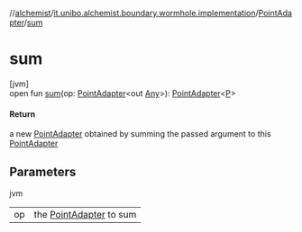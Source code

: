 //[alchemist](../../../index.md)/[it.unibo.alchemist.boundary.wormhole.implementation](../index.md)/[PointAdapter](index.md)/[sum](sum.md)

# sum

[jvm]\
open fun [sum](sum.md)(op: [PointAdapter](index.md)<out [Any](https://kotlinlang.org/api/latest/jvm/stdlib/kotlin/-any/index.html)>): [PointAdapter](index.md)<[P](../-abstract-wormhole2-d/index.md)>

#### Return

a new [PointAdapter](index.md) obtained by summing the passed argument to this [PointAdapter](index.md)

## Parameters

jvm

| | |
|---|---|
| op | the [PointAdapter](index.md) to sum |
